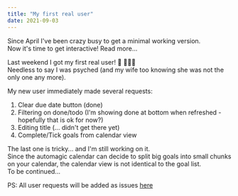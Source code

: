 ```yaml
---
title: "My first real user"
date: 2021-09-03
---
```


Since April I've been crazy busy to get a minimal working version.  
Now it's time to get interactive! Read more...

Last weekend I got my first real user! 🥳 🎉🎉🎉  
Needless to say I was psyched (and my wife too knowing she was not the only one any more).
  
My new user immediately made several requests:
1. Clear due date button (done)
2. Filtering on done/todo (I'm showing done at bottom when refreshed - hopefully that is ok for now?)
3. Editing title (... didn't get there yet)
4. Complete/Tick goals from calendar view

The last one is tricky... and I'm still working on it.  
Since the automagic calendar can decide to split big goals into small chunks on your calendar, the calendar view is not identical to the goal list.  
To be continued...  
  
PS: All user requests will be added as issues [here](https://github.com/tijlleenders/ZinZen-user-talk/issues?q=is%3Aissue+)
